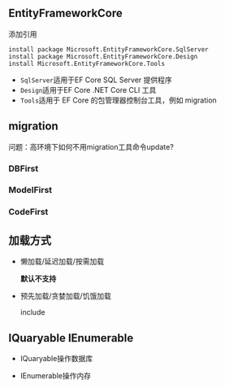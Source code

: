## EntityFrameworkCore

添加引用

```shell
install package Microsoft.EntityFrameworkCore.SqlServer
install package Microsoft.EntityFrameworkCore.Design
install Microsoft.EntityFrameworkCore.Tools
```

* ```SqlServer```适用于EF Core SQL Server 提供程序
* ```Design```适用于EF Core .NET Core CLI 工具
* ```Tools```适用于 EF Core 的包管理器控制台工具，例如 migration



## migration

问题：高环境下如何不用migration工具命令update?


### DBFirst

### ModelFirst

### CodeFirst


## 加载方式

* 懒加载/延迟加载/按需加载

  **默认不支持**
  


* 预先加载/贪婪加载/饥饿加载

  include



## IQuaryable IEnumerable

* IQuaryable操作数据库

* IEnumerable操作内存

